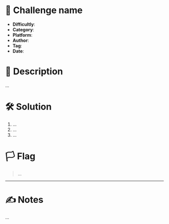 # :briefcase: Challenge name

- **Difficultly**:
- **Category**:
- **Platform**:
- **Author**:
- **Tag**:
- **Date**:

# :pencil: Description

...

# :hammer_and_wrench: Solution

1. ...
2. ...
3. ...

# :white_flag: Flag

> ...

---

# :writing_hand: Notes

...


